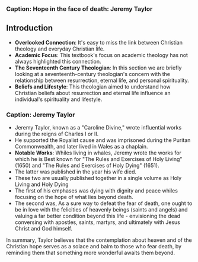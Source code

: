 ### Caption: Hope in the face of death: Jeremy Taylor

## Introduction

- **Overlooked Connection**: It's easy to miss the link between Christian theology and everyday Christian life.
- **Academic Focus**: This textbook's focus on academic theology has not always highlighted this connection.
- **The Seventeenth Century Theologian**: In this section we are briefly looking at a seventeenth-century theologian's concern with the relationship between resurrection, eternal life, and personal spirituality.
- **Beliefs and Lifestyle**: This theologian aimed to understand how Christian beliefs about resurrection and eternal life influence an individual's spirituality and lifestyle.


### Caption: Jeremy Taylor 

- Jeremy Taylor, known as a "Caroline Divine," wrote influential works during the reigns of Charles I or II.
- He supported the Royalist cause and was imprisoned during the Puritan Commonwealth, and later lived in Wales as a chaplain.
- **Notable Works**: Whiles living in whales, Jeremy wrote the works for which he is Best known for "The Rules and Exercises of Holy Living" (1650) and "The Rules and Exercises of Holy Dying" (1651). 
- The latter was published in the year his wife died.
- These two are usually published together in a single volume as Holy Living and Holy Dying
- The first of his emphases was dying with dignity and peace whiles focusing on the hope of what lies beyond death.
- The second was, As a sure way to defeat the fear of death, one ought to be in love with the felicities of heavenly beings (saints and angels) and valuing a far better condition beyond this life - envisioning the dead conversing with apostles, saints, martyrs, and ultimately with Jesus Christ and God himself.

In summary, Taylor believes that the contemplation about heaven and of the Christian hope serves as a solace and balm to those who fear death, by reminding them that something more wonderful awaits them beyond.


